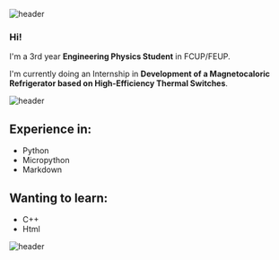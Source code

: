 ![header](https://capsule-render.vercel.app/api?type=waving&color=6495ED&height=200&section=header&text=About%20me&fontSize=90&fontColor=FFFFFF)
### Hi!

I'm a 3rd year **Engineering Physics Student** in FCUP/FEUP.

I'm currently doing an Internship in **Development of a Magnetocaloric Refrigerator based on High-Efficiency Thermal Switches**.

![header](https://capsule-render.vercel.app/api?type=soft&color=aac5f5&height=70&section=header&animation=blink&=Languages&fontSize=30&fontAlign=10&fontColor=FFFFFF)

## Experience in:
- Python
- Micropython
- Markdown

## Wanting to learn:
- C++
- Html

![header](https://capsule-render.vercel.app/api?type=waving&color=6495ED&height=100&section=footer&fontSize=90&fontColor=FFFFFF)
